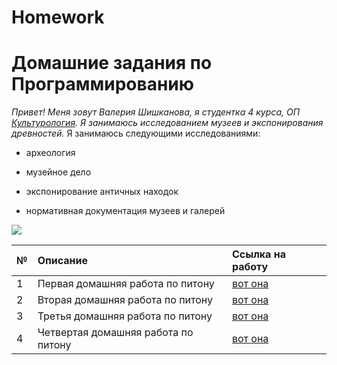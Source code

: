 # Homework
# Домашние задания по Программированию
*Привет! Меня зовут Валерия Шишканова, я студентка 4 курса, ОП [Культурология](https://www.hse.ru/ba/cultural/). Я занимаюсь исследованием музеев и экспонирования древностей.*
Я занимаюсь следующими исследованиями:
+ археология
- музейное дело
+ экспонирование античных находок
- нормативная документация музеев и галерей

![](http://www.ippo.ru/public/article/images/7ce834cface651193f5ff24a091552971395791f.png)

**№**|**Описание**|**Ссылка на работу**
---|:---|:---|
1|Первая домашняя работа по питону|[вот она](https://github.com/vshishkanova/python-dh-hw/blob/master/HW1.ipynb)|
2|Вторая домашняя работа по питону|[вот она](https://github.com/vshishkanova/python-dh-hw/blob/master/HW2.ipynb)|
3|Третья домашняя работа по питону|[вот она](https://github.com/vshishkanova/python-dh-hw/blob/master/HW3.ipynb)|
4|Четвертая домашняя работа по питону|[вот она](https://github.com/vshishkanova/python-dh-hw/blob/master/HW4.ipynb)|

